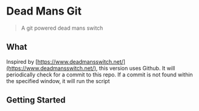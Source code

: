 # Dead Mans Git

> A git powered dead mans switch

## What

Inspired by [https://www.deadmansswitch.net/](https://www.deadmansswitch.net/), this version uses Github. It will periodically check for a commit to this repo. If a commit is not found within the specified window, it will run the script

## Getting Started
